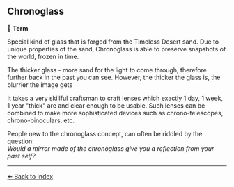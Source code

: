 ## Chronoglass

**📑 Term**

Special kind of glass that is forged from the Timeless Desert sand. Due to unique properties of the sand, Chronoglass is able to preserve snapshots of the world, frozen in time. 

The thicker glass - more sand for the light to come through, therefore further back in the past you can see. However, the thicker the glass is, the blurrier the image gets

It takes a very skillful craftsman to craft lenses which exactly 1 day, 1 week, 1 year "thick" are and clear enough to be usable. Such lenses can be combined to make more sophisticated devices such as chrono-telescopes, chrono-binoculars, etc.

People new to the chronoglass concept, can often be riddled by the question:  
*Would a mirror made of the chronoglass give you a reflection from your past self?*


----------
[⬅️ Back to index](../refs/index.md#e320_s)